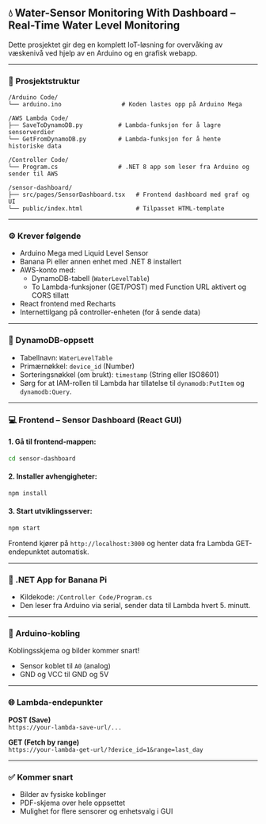 ## 💧 Water-Sensor Monitoring With Dashboard – Real-Time Water Level Monitoring

Dette prosjektet gir deg en komplett IoT-løsning for overvåking av væskenivå ved hjelp av en Arduino og en grafisk webapp.

---

### 📁 Prosjektstruktur

```
/Arduino Code/
└── arduino.ino                 # Koden lastes opp på Arduino Mega

/AWS Lambda Code/
├── SaveToDynamoDB.py          # Lambda-funksjon for å lagre sensorverdier
└── GetFromDynamoDB.py         # Lambda-funksjon for å hente historiske data

/Controller Code/
└── Program.cs                 # .NET 8 app som leser fra Arduino og sender til AWS

/sensor-dashboard/
├── src/pages/SensorDashboard.tsx   # Frontend dashboard med graf og UI
└── public/index.html               # Tilpasset HTML-template
```

---

### ⚙️ Krever følgende

- Arduino Mega med Liquid Level Sensor
- Banana Pi eller annen enhet med .NET 8 installert
- AWS-konto med:
  - DynamoDB-tabell (`WaterLevelTable`)
  - To Lambda-funksjoner (GET/POST) med Function URL aktivert og CORS tillatt
- React frontend med Recharts
- Internettilgang på controller-enheten (for å sende data)

---

### 🧠 DynamoDB-oppsett

- Tabellnavn: `WaterLevelTable`
- Primærnøkkel: `device_id` (Number)
- Sorteringsnøkkel (om brukt): `timestamp` (String eller ISO8601)
- Sørg for at IAM-rollen til Lambda har tillatelse til `dynamodb:PutItem` og `dynamodb:Query`.

---

### 💻 Frontend – Sensor Dashboard (React GUI)

#### 1. Gå til frontend-mappen:

```bash
cd sensor-dashboard
```

#### 2. Installer avhengigheter:

```bash
npm install
```

#### 3. Start utviklingsserver:

```bash
npm start
```

Frontend kjører på `http://localhost:3000` og henter data fra Lambda GET-endepunktet automatisk.

---

### 🚀 .NET App for Banana Pi

- Kildekode: `/Controller Code/Program.cs`
- Den leser fra Arduino via serial, sender data til Lambda hvert 5. minutt.

---

### 🔌 Arduino-kobling

Koblingsskjema og bilder kommer snart!
- Sensor koblet til `A0` (analog)
- GND og VCC til GND og 5V

---

### 🌐 Lambda-endepunkter

**POST (Save)**  
`https://your-lambda-save-url/...`

**GET (Fetch by range)**  
`https://your-lambda-get-url/?device_id=1&range=last_day`

---

### ✅ Kommer snart

- Bilder av fysiske koblinger
- PDF-skjema over hele oppsettet
- Mulighet for flere sensorer og enhetsvalg i GUI
